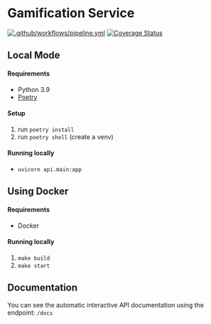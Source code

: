 # Gamification Service

[![.github/workflows/pipeline.yml](https://github.com/Team-Lisa/gamification-service/actions/workflows/pipeline.yml/badge.svg?branch=main)](hhttps://github.com/Team-Lisa/gamification-service/actions/workflows/pipeline.yml)
[![Coverage Status](https://coveralls.io/repos/github/Team-Lisa/gamification-service/badge.svg)](https://coveralls.io/github/Team-Lisa/gamification-service)

## Local Mode

#### Requirements

- Python 3.9
- [Poetry](https://python-poetry.org/docs/#installation)

#### Setup
1. run ```poetry install``` 
2. run ```poetry shell``` (create a venv)

#### Running locally
- ```uvicorn api.main:app```

## Using Docker

#### Requirements
- Docker

#### Running locally

1. ```make build``` 
2. ```make start```


## Documentation
You can see the automatic interactive API documentation using the endpoint: ```/docs```


